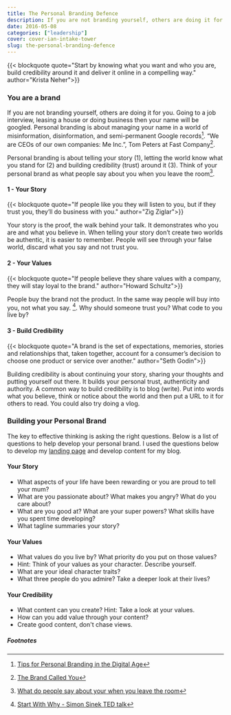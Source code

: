 ```yaml
---
title: The Personal Branding Defence
description: If you are not branding yourself, others are doing it for you.
date: 2016-05-08
categories: ["leadership"]
cover: cover-ian-intake-tower
slug: the-personal-branding-defence
---
```


{{< blockquote quote="Start by knowing what you want and who you are, build credibility around it and deliver it online in a compelling way." author="Krista Neher">}}

### You are a brand

If you are not branding yourself, others are doing it for you. Going to a job interview, leasing a house or doing business then your name will be googled. Personal branding is about managing your name in a world of misinformation, disinformation, and semi-permanent Google records[^tim-ferriss]. “We are CEOs of our own companies: Me Inc.”, Tom Peters at Fast Company[^fast-company].

Personal branding is about telling your story (1), letting the world know what you stand for (2) and building credibility (trust) around it (3). Think of your personal brand as what people say about you when you leave the room[^dorie-clark].

#### 1 - Your Story

{{< blockquote quote="If people like you they will listen to you, but if they trust you, they’ll do business with you." author="Zig Ziglar">}}

Your story is the proof, the walk behind your talk. It demonstrates who you are and what you believe in. When telling your story don’t create two worlds be authentic, it is easier to remember. People will see through your false world, discard what you say and not trust you.

#### 2 - Your Values

{{< blockquote quote="If people believe they share values with a company, they will stay loyal to the brand." author="Howard Schultz">}}

People buy the brand not the product. In the same way people will buy into you, not what you say. [^start-with-why]. Why should someone trust you? What code to you live by?

#### 3 - Build Credibility

{{< blockquote quote="A brand is the set of expectations, memories, stories and relationships that, taken together, account for a consumer’s decision to choose one product or service over another." author="Seth Godin">}}

Building credibility is about continuing your story, sharing your thoughts and putting yourself out there. It builds your personal trust, authenticity and authority. A common way to build credibility is to blog (write). Put into words what you believe, think or notice about the world and then put a URL to it for others to read. You could also try doing a vlog.

### Building your Personal Brand

The key to effective thinking is asking the right questions. Below is a list of questions to help develop your personal brand. I used the questions below to develop my [landing page](https://ianteda.com) and develop content for my blog.

#### Your Story

* What aspects of your life have been rewarding or you are proud to tell your mum?
* What are you passionate about? What makes you angry? What do you care about?
* What are you good at? What are your super powers? What skills have you spent time developing?
* What tagline summaries your story?

#### Your Values

* What values do you live by? What priority do you put on those values?
* Hint: Think of your values as your character. Describe yourself.
* What are your ideal character traits?
* What three people do you admire? Take a deeper look at their lives?

#### Your Credibility

* What content can you create? Hint: Take a look at your values.
* How can you add value through your content?
* Create good content, don't chase views.


##### Footnotes
[^tim-ferriss]: [Tips for Personal Branding in the Digital Age](http://fourhourworkweek.com/2008/01/28/tips-for-personal-branding-in-the-digital-age-google-insurance-cache-flow-and-more/)
[^fast-company]: [The Brand Called You](http://www.fastcompany.com/28905/brand-called-you)
[^dorie-clark]: [What do people say about your when you leave the room](http://www.businessinnovationfactory.com/summit/story/what-do-people-say-about-you-when-you-leave-room)
[^start-with-why]: [Start With Why - Simon Sinek TED talk](https://www.youtube.com/watch?v=u4ZoJKF_VuA)
